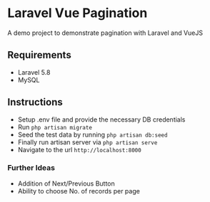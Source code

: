 # Laravel Vue Pagination
A demo project to demonstrate pagination with Laravel and VueJS

## Requirements
- Laravel 5.8
- MySQL

## Instructions
- Setup .env file and provide the necessary DB credentials
- Run `php artisan migrate`
- Seed the test data by running `php artisan db:seed`
- Finally run artisan server via `php artisan serve`
- Navigate to the url `http://localhost:8000`

### Further Ideas
- Addition of Next/Previous Button
- Ability to choose No. of records per page

